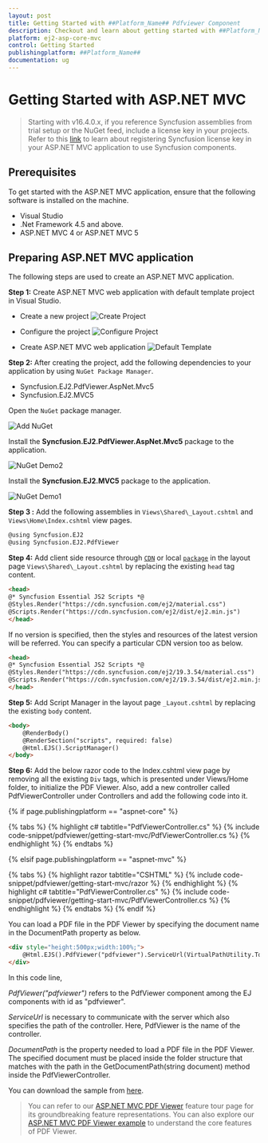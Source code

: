 ```yaml
---
layout: post
title: Getting Started with ##Platform_Name## Pdfviewer Component
description: Checkout and learn about getting started with ##Platform_Name## Pdfviewer component of Syncfusion Essential JS 2 and more details.
platform: ej2-asp-core-mvc
control: Getting Started
publishingplatform: ##Platform_Name##
documentation: ug
---
```



# Getting Started with ASP.NET MVC

> Starting with v16.4.0.x, if you reference Syncfusion assemblies from trial setup or the NuGet feed, include a license key in your projects. Refer to this [link](https://help.syncfusion.com/common/essential-studio/licensing/license-key) to learn about registering Syncfusion license key in your ASP.NET MVC application to use Syncfusion components.

## Prerequisites

To get started with the ASP.NET MVC application, ensure that the following software is installed on the machine.

* Visual Studio
* .Net Framework 4.5 and above.
* ASP.NET MVC 4 or ASP.NET MVC 5

## Preparing ASP.NET MVC application

The following steps are used to create an ASP.NET MVC application.

**Step 1:** Create ASP.NET MVC web application with default template project in Visual Studio.

* Create a new project
![Create Project](../../pdfviewer/images/create_new_project.png)

* Configure the project
![Configure Project](../../pdfviewer/images/configure_new_project.png)

* Create ASP.NET MVC web application
![Default Template](../../pdfviewer/images/create_mvc_web_app.png)

**Step 2:** After creating the project, add the following dependencies to your application by using `NuGet Package Manager`.

* Syncfusion.EJ2.PdfViewer.AspNet.Mvc5
* Syncfusion.EJ2.MVC5

Open the `NuGet` package manager.

![Add NuGet](../../pdfviewer/images/add_nuget_packages.png)

Install the **Syncfusion.EJ2.PdfViewer.AspNet.Mvc5** package to the application.

![NuGet Demo2](../../pdfviewer/images/nuget_ej2_pdfviewer_aspnet_mvc5.png)

Install the **Syncfusion.EJ2.MVC5** package to the application.

![NuGet Demo1](../../pdfviewer/images/nuget_ej2_mvc5.png)

**Step 3 :** Add the following assemblies in `Views\Shared\_Layout.cshtml` and `Views\Home\Index.cshtml` view pages.

 ```html
@using Syncfusion.EJ2
@using Syncfusion.EJ2.PdfViewer
```

**Step 4:** Add client side resource through [`CDN`](https://cdn.syncfusion.com/ej2/dist/ej2.min.js) or local [`package`](https://www.npmjs.com/package/@syncfusion/ej2) in the layout page `Views\Shared\_Layout.cshtml` by replacing the existing `head` tag content.

```html
<head>
@* Syncfusion Essential JS2 Scripts *@
@Styles.Render("https://cdn.syncfusion.com/ej2/material.css")
@Scripts.Render("https://cdn.syncfusion.com/ej2/dist/ej2.min.js")
</head>
```

If no version is specified, then the styles and resources of the latest version will be referred. You can specify a particular CDN version too as below.

```html
<head>
@* Syncfusion Essential JS2 Scripts *@
@Styles.Render("https://cdn.syncfusion.com/ej2/19.3.54/material.css")
@Scripts.Render("https://cdn.syncfusion.com/ej2/19.3.54/dist/ej2.min.js")
</head>
```

**Step 5:** Add Script Manager in the layout page `_Layout.cshtml` by replacing the existing `body` content.

```html
<body>
    @RenderBody()
    @RenderSection("scripts", required: false)
    @Html.EJS().ScriptManager()
</body>
```

**Step 6:** Add the below razor code to the Index.cshtml view page by removing all the existing `Div` tags, which is presented under Views/Home folder, to initialize the PDF Viewer. Also, add a new controller called PdfViewerController under Controllers and add the following code into it.

{% if page.publishingplatform == "aspnet-core" %}

{% tabs %}
{% highlight c# tabtitle="PdfViewerController.cs" %}
{% include code-snippet/pdfviewer/getting-start-mvc/PdfViewerController.cs %}
{% endhighlight %}
{% endtabs %}

{% elsif page.publishingplatform == "aspnet-mvc" %}

{% tabs %}
{% highlight razor tabtitle="CSHTML" %}
{% include code-snippet/pdfviewer/getting-start-mvc/razor %}
{% endhighlight %}
{% highlight c# tabtitle="PdfViewerController.cs" %}
{% include code-snippet/pdfviewer/getting-start-mvc/PdfViewerController.cs %}
{% endhighlight %}
{% endtabs %}
{% endif %}



You can load a PDF file in the PDF Viewer by specifying the document name in the DocumentPath property as below.

```html
<div style="height:500px;width:100%;">
    @Html.EJS().PdfViewer("pdfviewer").ServiceUrl(VirtualPathUtility.ToAbsolute("~/PdfViewer/")).DocumentPath("PDF_Succinctly.pdf").Render()
</div>
```

In this code line,

*PdfViewer("pdfviewer")* refers to the PdfViewer component among the EJ components with id as "pdfviewer".

*ServiceUrl* is necessary to communicate with the server which also specifies the path of the controller. Here, PdfViewer is the name of the controller.

*DocumentPath* is the property needed to load a PDF file in the PDF Viewer. The specified document must be placed inside the folder structure that matches with the path in the GetDocumentPath(string document) method inside the PdfViewerController.

You can download the sample from [here](https://www.syncfusion.com/downloads/support/directtrac/general/ze/GettingStarted_MVC-1781406184).

> You can refer to our [ASP.NET MVC PDF Viewer](https://www.syncfusion.com/aspnet-mvc-ui-controls/pdf-viewer) feature tour page for its groundbreaking feature representations. You can also explore our [ASP.NET MVC PDF Viewer example](https://ej2.syncfusion.com/aspnetmvc/PdfViewer/Default#/material) to understand the core features of PDF Viewer.